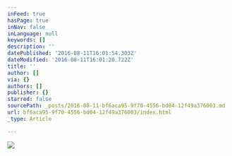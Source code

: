 ```yaml
---
inFeed: true
hasPage: true
inNav: false
inLanguage: null
keywords: []
description: ''
datePublished: '2016-08-11T16:01:54.303Z'
dateModified: '2016-08-11T16:01:20.722Z'
title: ''
author: []
via: {}
authors: []
publisher: {}
starred: false
sourcePath: _posts/2016-08-11-bf6aca95-9f70-4556-bd04-12f49a376003.md
url: bf6aca95-9f70-4556-bd04-12f49a376003/index.html
_type: Article

---
```

![](https://the-grid-user-content.s3-us-west-2.amazonaws.com/77766ce6-1d1c-4583-9de4-a60a56a77150.png)